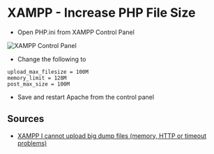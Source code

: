 # XAMPP - Increase PHP File Size

- Open PHP.ini from XAMPP Control Panel

![XAMPP Control Panel](http://i.imgur.com/ajUh0d6.png)

- Change the following to

```
upload_max_filesize = 100M 
memory_limit = 128M
post_max_size = 100M
```

- Save and restart Apache from the control panel


## Sources
- [XAMPP I cannot upload big dump files (memory, HTTP or timeout problems)](http://localhost/phpmyadmin/doc/html/faq.html#faq1-16)
